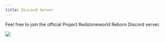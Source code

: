 ```yaml
---
title: Discord Server
---
```


Feel free to join the official Project Redstoneworld Reborn Discord server.

<a href="https://discord.gg/G4UYpxy"><img src="https://discordapp.com/api/guilds/620746079155126292/widget.png?style=banner3"></a>

